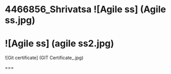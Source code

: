 4466856\_Shrivatsa
!\[Agile ss] (Agile ss.jpg)
===

# !\[Agile ss] (agile ss2.jpg)

!\[Git certificate] (GIT Certificate\_.jpg)

===

